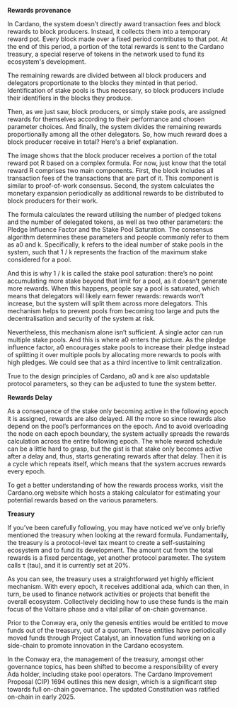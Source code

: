 **Rewards provenance**   

In Cardano, the system doesn’t directly award transaction fees and block rewards to block producers. Instead, it collects them into a temporary reward pot. Every block made over a fixed period contributes to that pot. At the end of this period, a portion of the total rewards is sent to the Cardano treasury, a special reserve of tokens in the network used to fund its ecosystem's development. 

The remaining rewards are divided between all block producers and delegators proportionate to the blocks they minted in that period. Identification of stake pools is thus necessary, so block producers include their identifiers in the blocks they produce. 

Then, as we just saw, block producers, or simply stake pools, are assigned rewards for themselves according to their performance and chosen parameter choices. And finally, the system divides the remaining rewards proportionally among all the other delegators. So, how much reward does a block producer receive in total? Here's a brief explanation. 

The image shows that the block producer receives a portion of the total reward pot R based on a complex formula. For now, just know that the total reward R comprises two main components. First, the block includes all transaction fees of the transactions that are part of it. This component is similar to proof-of-work consensus. Second, the system calculates the monetary expansion periodically as additional rewards to be distributed to block producers for their work. 

The formula calculates the reward utilising the number of pledged tokens and the number of delegated tokens, as well as two other parameters: the Pledge Influence Factor and the Stake Pool Saturation. The consensus algorithm determines  these parameters and people commonly refer to them as a0 and k. Specifically, k refers to the ideal number of stake pools in the system, such that 1 / k represents the fraction of the maximum stake considered for a pool.

And this is why 1 / k is called the stake pool saturation: there’s no point accumulating more stake beyond that limit for a pool, as it doesn’t generate more rewards. When this happens, people say a pool is saturated, which means that delegators will likely earn fewer rewards: rewards won’t increase, but the system will split them across more delegators. This mechanism helps to prevent pools from becoming too large and puts the decentralisation and security of the system at risk.

Nevertheless, this mechanism alone isn’t sufficient. A single actor can run multiple stake pools. And this is where a0 enters the picture. As the pledge influence factor, a0 encourages stake pools to increase their pledge instead of splitting it over multiple pools by allocating more rewards to pools with high pledges. We could see that as a third incentive to limit centralization.

True to the design principles of Cardano, a0 and k are also updatable protocol parameters, so they can be adjusted to tune the system better.  

**Rewards Delay**  

As a consequence of the stake only becoming active in the following epoch it is assigned, rewards are also delayed. All the more so since rewards also depend on the pool’s performances on the epoch. And to avoid overloading the node on each epoch boundary, the system actually spreads the rewards calculation across the entire following epoch. The whole reward schedule can be a little hard to grasp, but the gist is that stake only becomes active after a delay and, thus, starts generating rewards after that delay. Then it is a cycle which repeats itself, which means that the system accrues rewards every epoch. 

To get a better understanding of how the rewards process works, visit the Cardano.org website which hosts a staking calculator for estimating your potential rewards based on the various parameters.  

**Treasury**

If you’ve been carefully following, you may have noticed we’ve only briefly mentioned the treasury when looking at the reward formula. Fundamentally, the treasury is a protocol-level tax meant to create a self-sustaining ecosystem and to fund its development. The amount cut from the total rewards is a fixed percentage, yet another protocol parameter. The system calls τ (tau), and it is currently set at 20%. 

As you can see, the treasury uses a straightforward yet highly efficient mechanism. With every epoch, it receives additional ada, which can then, in turn, be used to finance network activities or projects that benefit the overall ecosystem. Collectively deciding how to use these funds is the main focus of the Voltaire phase and a vital pillar of on-chain governance. 

Prior to the Conway era, only the genesis entities would be entitled to move funds out of the treasury, out of a quorum. These entities have periodically moved funds through Project Catalyst, an innovation fund working on a side-chain to promote innovation in the Cardano ecosystem.  

In the Conway era, the management of the treasury, amongst other governance topics, has been shifted to become a responsibility of every Ada holder, including stake pool operators. The Cardano Improvement Proposal (CIP) 1694 outlines this new design, which is a significant step towards full on-chain governance. The updated Constitution was ratified on-chain in early 2025.   
